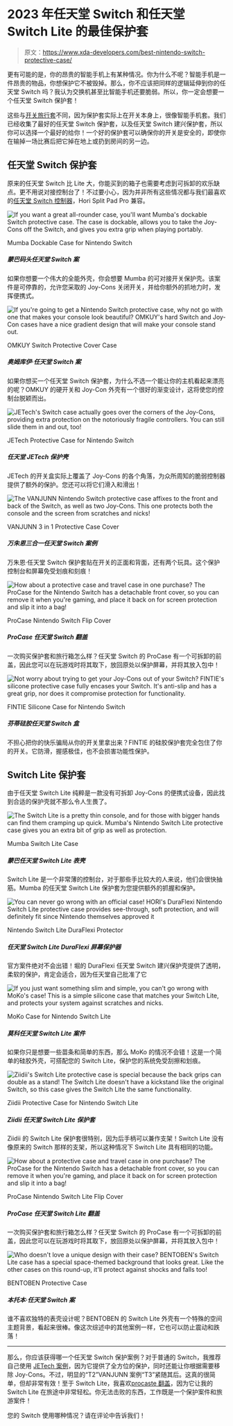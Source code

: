 # 2023 年任天堂 Switch 和任天堂 Switch Lite 的最佳保护套

> 原文：<https://www.xda-developers.com/best-nintendo-switch-protective-case/>

更有可能的是，你的昂贵的智能手机上有某种情况。你为什么不呢？智能手机是一件昂贵的物品，你想保护它不被毁掉。那么，你不应该把同样的逻辑延伸到你的任天堂 Switch 吗？我认为交换机甚至比智能手机还要脆弱。所以，你一定会想要一个任天堂 Switch 保护套！

这些与[开关旅行套](https://www.xda-developers.com/best-nintendo-switch-travel-case/)不同，因为保护套实际上在开关本身上，很像智能手机套。我们已经收集了最好的任天堂 Switch 保护套，以及任天堂 Switch 建兴保护套，所以你可以选择一个最好的给你！一个好的保护套可以确保你的开关是安全的，即使你在输掉一场比赛后把它掉在地上或扔到房间的另一边。

## 任天堂 Switch 保护套

原来的任天堂 Switch 比 Lite 大，你能买到的箱子也需要考虑到可拆卸的欢乐缺点。更不用说对接控制台了！不过要小心，因为并非所有这些情况都与我们最喜欢的[任天堂 Switch 控制器](https://www.xda-developers.com/best-nintendo-switch-controllers/)，Hori Split Pad Pro 兼容。

 <picture>![If you want a great all-rounder case, you'll want Mumba's dockable Switch protective case. The case is dockable, allows you to take the Joy-Cons off the Switch, and gives you extra grip when playing portably.](img/7673c1d2d88743d55f528e86e1fb835e.png)</picture> 

Mumba Dockable Case for Nintendo Switch

##### 蒙巴码头任天堂 Switch 案

如果你想要一个伟大的全能外壳，你会想要 Mumba 的可对接开关保护壳。该案件是可停靠的，允许您采取的 Joy-Cons 关闭开关，并给你额外的抓地力时，发挥便携式。

 <picture>![If you're going to get a Nintendo Switch protective case, why not go with one that makes your console look beautiful? OMKUY's hard Switch and Joy-Con cases have a nice gradient design that will make your console stand out.](img/019b3538f3844b55b5719050742b0bf6.png)</picture> 

OMKUY Switch Protective Cover Case

##### 奥姆库伊·任天堂 Switch 案

如果你想买一个任天堂 Switch 保护套，为什么不选一个能让你的主机看起来漂亮的呢？OMKUY 的硬开关和 Joy-Con 外壳有一个很好的渐变设计，这将使您的控制台脱颖而出。

 <picture>![JETech's Switch case actually goes over the corners of the Joy-Cons, providing extra protection on the notoriously fragile controllers. You can still slide them in and out, too!](img/5979c961a5ae8d6b5ca4028cf33bc2a5.png)</picture> 

JETech Protective Case for Nintendo Switch

##### 任天堂 JETech 保护壳

JETech 的开关盒实际上覆盖了 Joy-Cons 的各个角落，为众所周知的脆弱控制器提供了额外的保护。您还可以将它们滑入和滑出！

 <picture>![The VANJUNN Nintendo Switch protective case affixes to the front and back of the Switch, as well as two Joy-Cons. This one protects both the console and the screen from scratches and nicks!](img/2480fb9859d5441862a1b5b66524e15a.png)</picture> 

VANJUNN 3 in 1 Protective Case Cover

##### 万朱恩三合一任天堂 Switch 案例

万朱恩·任天堂 Switch 保护套贴在开关的正面和背面，还有两个玩具。这个保护控制台和屏幕免受划痕和刻痕！

 <picture>![How about a protective case and travel case in one purchase? The ProCase for the Nintendo Switch has a detachable front cover, so you can remove it when you're gaming, and place it back on for screen protection and slip it into a bag!](img/14cb678d16883a31a8cda2b513057cdc.png)</picture> 

ProCase Nintendo Switch Flip Cover

##### ProCase 任天堂 Switch 翻盖

一次购买保护套和旅行箱怎么样？任天堂 Switch 的 ProCase 有一个可拆卸的前盖，因此您可以在玩游戏时将其取下，放回原处以保护屏幕，并将其放入包中！

 <picture>![Not worry about trying to get your Joy-Cons out of your Switch? FINTIE's silicone protective case fully encases your Switch. It's anti-slip and has a great grip, nor does it compromise protection for functionality.](img/a443b8e1012bd0589e566721b5ff7c7e.png)</picture> 

FINTIE Silicone Case for Nintendo Switch

##### 芬蒂硅胶任天堂 Switch 盒

不担心把你的快乐骗局从你的开关里拿出来？FINTIE 的硅胶保护套完全包住了你的开关。它防滑，握感极佳，也不会损害功能性保护。

## Switch Lite 保护套

由于任天堂 Switch Lite 纯粹是一款没有可拆卸 Joy-Cons 的便携式设备，因此找到合适的保护壳就不那么令人生畏了。

 <picture>![The Switch Lite is a pretty thin console, and for those with bigger hands can find them cramping up quick. Mumba's Nintendo Switch Lite protective case gives you an extra bit of grip as well as protection.](img/a74f2436d45bc033ed45841af4e7fc5a.png)</picture> 

Mumba Switch Lite Case

##### 蒙巴任天堂 Switch Lite 表壳

Switch Lite 是一个非常薄的控制台，对于那些手比较大的人来说，他们会很快抽筋。Mumba 的任天堂 Switch Lite 保护套为您提供额外的抓握和保护。

 <picture>![You can never go wrong with an official case! HORI's DuraFlexi Nintendo Switch Lite protective case provides see-through, soft protection, and will definitely fit since Nintendo themselves approved it](img/88967798110cda11c4c13612ec8b467b.png)</picture> 

Nintendo Switch Lite DuraFlexi Protector

##### 任天堂 Switch Lite DuraFlexi 屏幕保护器

官方案件绝对不会出错！堀的 DuraFlexi 任天堂 Switch 建兴保护壳提供了透明，柔软的保护，肯定会适合，因为任天堂自己批准了它

 <picture>![If you just want something slim and simple, you can't go wrong with MoKo's case! This is a simple silicone case that matches your Switch Lite, and protects your system against scratches and nicks.](img/3f3fcb6f8c0e76b967a45fc7fce95960.png)</picture> 

MoKo Case for Nintendo Switch Lite

##### 莫科任天堂 Switch Lite 案件

如果你只是想要一些苗条和简单的东西，那么 MoKo 的情况不会错！这是一个简单的硅胶外壳，可搭配您的 Switch Lite，保护您的系统免受刮擦和划痕。

 <picture>![Ziidii's Switch Lite protective case is special because the back grips can double as a stand! The Switch Lite doesn't have a kickstand like the original Switch, so this case gives the Switch Lite the same functionality.](img/e0cd3685f5882861eb8792b143ffacd7.png)</picture> 

Ziidii Protective Case for Nintendo Switch Lite

##### Ziidii 任天堂 Switch Lite 保护套

Ziidii 的 Switch Lite 保护套很特别，因为后手柄可以兼作支架！Switch Lite 没有像原来的 Switch 那样的支架，所以这种情况下 Switch Lite 具有相同的功能。

 <picture>![How about a protective case and travel case in one purchase? The ProCase for the Nintendo Switch has a detachable front cover, so you can remove it when you're gaming, and place it back on for screen protection and slip it into a bag!](img/48cc1d77412e90e588a81c51f2609c2f.png)</picture> 

ProCase Nintendo Switch Lite Flip Cover

##### ProCase 任天堂 Switch Lite 翻盖

一次购买保护套和旅行箱怎么样？任天堂 Switch 的 ProCase 有一个可拆卸的前盖，因此您可以在玩游戏时将其取下，放回原处以保护屏幕，并将其放入包中！

 <picture>![Who doesn't love a unique design with their case? BENTOBEN's Switch Lite case has a special space-themed background that looks great. Like the other cases on this round-up, it'll protect against shocks and falls too!](img/1e0cbbdaa77e5a639a08e6e6ea3a3ad4.png)</picture> 

BENTOBEN Protective Case

##### 本托本·任天堂 Switch 案

谁不喜欢独特的表壳设计呢？BENTOBEN 的 Switch Lite 外壳有一个特殊的空间主题背景，看起来很棒。像这次综述中的其他案例一样，它也可以防止震动和跌落！

* * *

那么，你应该获得哪一个任天堂 Switch 保护案例？对于普通的 Switch，我推荐自己使用 [JETech 案例](https://www.amazon.com/JETech-Protective-Nintendo-Shock-Absorption-Anti-Scratch/dp/B077FV2S2F?tag=xda-4v2le1i-20&ascsubtag=UUxdaUeUpU6033&asc_refurl=https%3A%2F%2Fwww.xda-developers.com%2Fbest-nintendo-switch-protective-case%2F&asc_campaign=Short-Term)，因为它提供了全方位的保护，同时还能让你根据需要移除 Joy-Cons。不过，明显的“T2”VANJUNN 案例“T3”紧随其后。这真的很简单，但却非常有效！至于 Switch Lite，我喜欢[procaste 翻盖](https://www.amazon.com/ProCase-Protectors-Protective-Magnetically-Detachable/dp/B088ZWSN12?tag=xda-4v2le1i-20&ascsubtag=UUxdaUeUpU6033&asc_refurl=https%3A%2F%2Fwww.xda-developers.com%2Fbest-nintendo-switch-protective-case%2F&asc_campaign=Short-Term)，因为它让我的 Switch Lite 在旅途中非常轻松。你无法击败的东西，工作既是一个保护案件和旅游案件！

您的 Switch 使用哪种情况？请在评论中告诉我们！